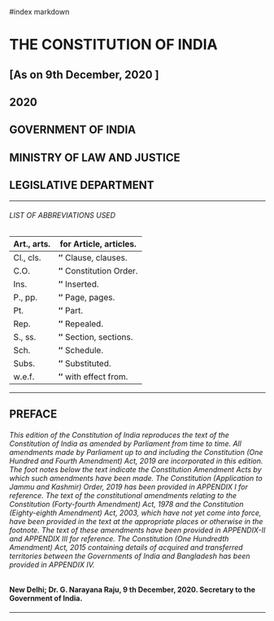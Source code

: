 #index markdown
# THE CONSTITUTION OF INDIA

## [As on 9th  December, 2020 ]

## 2020

## GOVERNMENT OF INDIA

## MINISTRY OF LAW AND JUSTICE

## LEGISLATIVE DEPARTMENT

---

###### LIST OF ABBREVIATIONS USED

| Art., arts. | for Article, articles.|
| ----------- | -------------------------- |
| Cl., cls.   | **′′** Clause, clauses.    |
| C.O.   | **′′** Constitution Order. |
| Ins.   | **′′** Inserted. |
| P., pp.| **′′** Page, pages.   |
| Pt.    | **′′** Part.|
| Rep.        | **′′** Repealed.           |
| S., ss.     | **′′** Section, sections.  |
| Sch.        | **′′** Schedule.           |
| Subs.       | **′′** Substituted.        |
| w.e.f.      | **′′** with effect from.   |


---

## PREFACE

###### This edition of the Constitution of India reproduces the text of the Constitution of India as amended by Parliament from time to time. All amendments made by Parliament up to and including the Constitution (One Hundred and Fourth Amendment) Act, 2019 are incorporated in this edition. The foot notes below the text indicate the Constitution Amendment Acts by which such amendments have been made. The Constitution (Application to Jammu and Kashmir) Order, 2019 has been provided in APPENDIX I for reference. The text of the constitutional amendments relating to the Constitution (Forty-fourth Amendment) Act, 1978 and the Constitution (Eighty-eighth Amendment) Act, 2003, which have not yet come into force, have been provided in the text at the appropriate places or otherwise in the footnote. The text of these amendments have been provided in APPENDIX-II and APPENDIX III for reference. The Constitution (One Hundredth Amendment) Act, 2015 containing details of acquired and transferred territories between the Governments of India and Bangladesh has been provided in APPENDIX IV.

#### New Delhi; Dr. G. Narayana Raju, 9 th December, 2020. Secretary to the Government of India.

---

